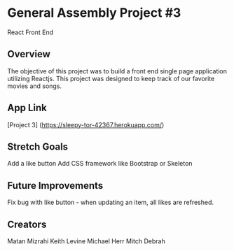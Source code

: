 <h1>General Assembly Project #3</h1>

React Front End

<h2>Overview</h2>

The objective of this project was to build a front end single page application utilizing Reactjs.  This project was designed to keep track of our favorite movies and songs.  

<h2>App Link</h2>

[Project 3] (https://sleepy-tor-42367.herokuapp.com/)

<h2>Stretch Goals</h2>

Add a like button
Add CSS framework like Bootstrap or Skeleton

<h2>Future Improvements</h2>

Fix bug with like button - when updating an item, all likes are refreshed.

<h2>Creators</h2>

Matan Mizrahi
Keith Levine
Michael Herr
Mitch Debrah 
